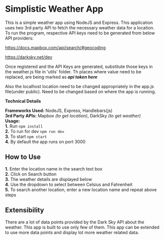# Simplistic Weather App

This is a simple weather app using NodeJS and Express. This application uses two 3rd party API to fetch the necessary weather data for a location. To run the program, respective API keys need to be generated from below API providers:

https://docs.mapbox.com/api/search/#geocoding

https://darksky.net/dev

Once registered and the API Keys are generated, substitute those keys in the weather.js file in 'utils' folder. Th places where value need to be replaced, are being marked as **<em>api token here</em>**

Also the localhost location need to be changed appropriately in the app.js file(under public). Need to be changed based on where the app is running.

**Technical Details**  

**Frameworks Used:** NodeJS, Express, Handlebars(js)  
**3rd Party APIs:** Mapbox <em>(to get location)</em>, DarkSky <em>(to get weather)</em>  
**Usage:**  
<strong>1.</strong> Run ```npm install```  
<strong>2.</strong> To run for dev ```npm run dev```  
<strong>3.</strong> To start ```npm start```  
<strong>4.</strong> By default the app runs on port 3000

## How to Use

<strong>1.</strong> Enter the location name in the search text box  
<strong>2.</strong> Click on Search button  
<strong>3.</strong> The weather details are displayed below  
<strong>4.</strong> Use the dropdown to select between Celsius and Fahrenheit   
<strong>5.</strong> To search another location, enter a new location name and repeat above steps

## Extensibility
There are a lot of data points provided by the Dark Sky API about the weather. This app is built to use only few of them. This app can be extended to use more data points and display lot more weather related data.


